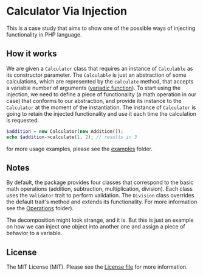 # Calculator Via Injection

This is a case study that aims to show one of the possible ways of injecting functionality in PHP language.


## How it works
 
We are given a `Calculator` class that requires an instance of `Calculable` as its constructor parameter. The
`Calculable` is just an abstraction of some calculations, which are represented by the `calculate` method, that
accepts a variable number of arguments ([variadic function](https://en.wikipedia.org/wiki/Variadic_function)). To
start using the injection, we need to define a piece of functionality (a math operation in our case) that conforms
to our abstraction, and provide its instance to the `Calculator` at the moment of the instantiation. The instance
of `Calculator` is going to retain the injected functionality and use it each time the calculation is requested.

```php
$addition = new Calculator(new Addition());
echo $addition->calculate(1, 2); // results in 3
```
for more usage examples, please see the [examples](examples/) folder.


## Notes

By default, the package provides four classes that correspond to the basic math operations (addition, subtraction,
multiplication, division). Each class uses the `Validator` trait to perform validation. The `Division` class overrides
the default trait's method and extends its functionality. For more information see the [Operations](src/Operations/) folder).

The decomposition might look strange, and it is. But this is just an example on how we can inject one object into another one
and assign a piece of behavior to a variable. 


## License

The MIT License (MIT). Please see the [License file](LICENSE.md) for more information.